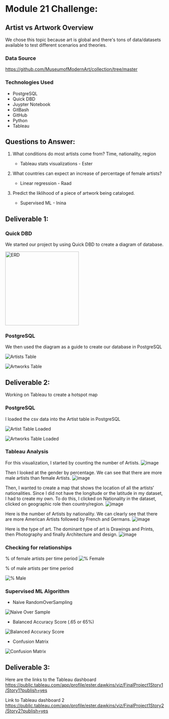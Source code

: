 # Module 21 Challenge: 

## Artist vs Artwork Overview
We chose this topic because art is global and there's tons of data/datasets available to test different scenarios and theories. 

### Data Source
https://github.com/MuseumofModernArt/collection/tree/master

### Technologies Used
   - PostgreSQL
   - Quick DBD
   - Juypter Notebook
   - GitBash
   - GitHub
   - Python
   - Tableau
## Questions to Answer:
1. What conditions do most artists come from? Time, nationality, region
   - Tableau stats visualizations - Ester

2. What countries can expect an increase of percentage of female artists?
   - Linear regression - Raad
   
3. Predict the liklihood of a piece of artwork being cataloged.
   - Supervised ML - Inina


## Deliverable 1:   
    
### Quick DBD
We started our project by using Quick DBD to create a diagram of database.

<img width="233" alt="ERD" src="https://github.com/Locdintech/UFOs/assets/116410666/89ade650-71df-4391-a2c4-8ab691e32b39">

### PostgreSQL
We then used the diagram as a guide to create our database in PostgreSQL

![Artists Table](https://github.com/Locdintech/UFOs/assets/116410666/0fce459e-5f83-49e2-92a1-13ce1deb9297)

![Artworks Table](https://github.com/Locdintech/UFOs/assets/116410666/8bb46e2e-51bc-4ebf-85c7-7c3ae48a8e11)

## Deliverable 2:   
Working on Tableau to create a hotspot map

### PostgreSQL
I loaded the csv data into the Artist table in PostgreSQL

![Artist Table Loaded](https://github.com/Locdintech/UFOs/assets/116410666/771ae8f3-d136-4377-91f1-f7e0900f4444)

![Artworks Table Loaded](https://github.com/Locdintech/UFOs/assets/116410666/01edad83-0a5c-40ee-8d4e-2cd330891e02)



### Tableau Analysis 
For this visualization, I started by counting the number of Artists.
 ![image](https://github.com/Isabelle-Raad/Final_Project_1/assets/121005128/2e4924b2-388a-4640-ba23-8471a4e0bcb1)

Then I looked at the gender by percentage. We can see that there are more male artists than female Artists.
 ![image](https://github.com/Isabelle-Raad/Final_Project_1/assets/121005128/54e81d01-8198-4e97-b26a-a342b4208c8c)

Then, I wanted to create a map that shows the location of all the artists’ nationalities. Since I did not have the longitude or the latitude in my dataset, I had to create my own. To do this, I clicked on Nationality in the dataset, clicked on geographic role then country/region. 
 ![image](https://github.com/Isabelle-Raad/Final_Project_1/assets/121005128/f6cb704e-1eca-4142-ad9b-608474dab23e)

Here is the number of Artists by nationality. We can clearly see that there are more American Artists followed by French and Germans.
 ![image](https://github.com/Isabelle-Raad/Final_Project_1/assets/121005128/573ef316-aafc-498d-b500-145a72fe314a)

Here is the type of art. The dominant type of art is Drawings and Prints, then Photography and finally Architecture and design.
 ![image](https://github.com/Isabelle-Raad/Final_Project_1/assets/121005128/317a40ea-d82b-4ebe-8b4f-ab93197b9434)


### Checking for relationships
% of female artists per time period
![% Female](https://github.com/Locdintech/UFOs/assets/116410666/31d5fa87-57b2-4ef1-a878-0dc59eadcc94)

% of male artists per time period

![% Male](https://github.com/Locdintech/UFOs/assets/116410666/3d29fc43-093a-4f05-b04c-35d41456471e)


### Supervised ML Algorithm 
   - Naive RandomOverSampling
   
   ![Naive Over Sample](https://github.com/Locdintech/UFOs/assets/116410666/855c4492-7c8e-4e66-92d6-e8cd7f24ba92)
  
   - Balanced Accuracy Score (.65 or 65%)
   
   ![Balanced Accuracy Score](https://github.com/Locdintech/UFOs/assets/116410666/eda8cf0c-398f-4cc2-93bf-da31042f6eef)
   
   
   - Confusion Matrix
   
   ![Confusion Matrix](https://github.com/Locdintech/UFOs/assets/116410666/cf52d879-2669-4756-8d37-956a3abd692d)




## Deliverable 3:   

Here are the links to the Tableau dashboard
https://public.tableau.com/app/profile/ester.dawkins/viz/FinalProject1Story1/Story1?publish=yes

Link to Tableau dashboard 2 
https://public.tableau.com/app/profile/ester.dawkins/viz/FinalProject1Story2/Story2?publish=yes

